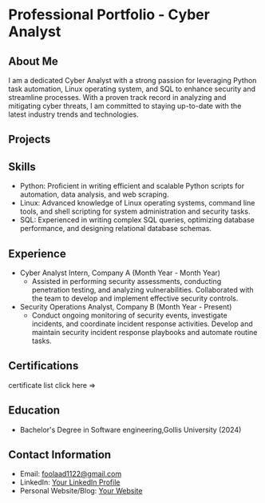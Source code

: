 # Professional Portfolio - Cyber Analyst

## About Me
I am a dedicated Cyber Analyst with a strong passion for leveraging Python task automation, Linux operating system, and SQL to enhance security and streamline processes. With a proven track record in analyzing and mitigating cyber threats, I am committed to staying up-to-date with the latest industry trends and technologies.

## Projects


## Skills
- Python: Proficient in writing efficient and scalable Python scripts for automation, data analysis, and web scraping.
- Linux: Advanced knowledge of Linux operating systems, command line tools, and shell scripting for system administration and security tasks.
- SQL: Experienced in writing complex SQL queries, optimizing database performance, and designing relational database schemas.
## Experience
- Cyber Analyst Intern, Company A (Month Year - Month Year)
  - Assisted in performing security assessments, conducting penetration testing, and analyzing vulnerabilities. Collaborated with the team to develop and implement effective security controls.
- Security Operations Analyst, Company B (Month Year - Present)
  - Conduct ongoing monitoring of security events, investigate incidents, and coordinate incident response activities. Develop and maintain security incident response playbooks and automate routine tasks.

## Certifications
certificate list click here =>

## Education
- Bachelor's Degree in Software engineering,Gollis University  (2024)

## Contact Information
- Email: foolaad1122@gmail.com
- LinkedIn: [Your LinkedIn Profile](https://www.linkedin.com/in/your-profile)
- Personal Website/Blog: [Your Website](https://www.yourwebsite.com)
